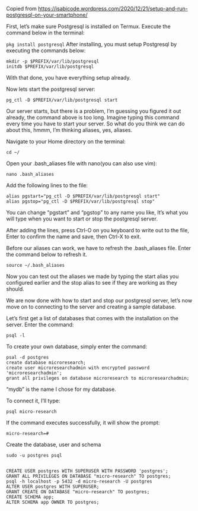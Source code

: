 Copied from https://isabicode.wordpress.com/2020/12/21/setup-and-run-postgresql-on-your-smartphone/

First, let’s make sure Postgresql is installed on Termux. Execute the command below in the terminal:

```pkg install postgresql```
After installing, you must setup Postgresql by executing the commands below:

```
mkdir -p $PREFIX/var/lib/postgresql
initdb $PREFIX/var/lib/postgresql
```
With that done, you have everything setup already.

Now lets start the postgresql server:

```
pg_ctl -D $PREFIX/var/lib/postgresql start
```
Our server starts, but there is a problem, I’m guessing you figured it out already, the command above is too long. Imagine typing this command every time you have to start your server. So what do you think we can do about this, hmmm, I’m thinking aliases, yes, aliases.

Navigate to your Home directory on the terminal:

```
cd ~/
```
Open your .bash_aliases file with nano(you can also use vim):

```
nano .bash_aliases
```

Add the following lines to the file:

```
alias pgstart="pg_ctl -D $PREFIX/var/lib/postgresql start"
alias pgstop="pg_ctl -D $PREFIX/var/lib/postgresql stop"
```
You can change “pgstart” and “pgstop” to any name you like, It’s what you will type when you want to start or stop the postgresql server.

After adding the lines, press Ctrl-O on you keyboard to write out to the file, Enter to confirm the name and save, then Ctrl-X to exit.

Before our aliases can work, we have to refresh the .bash_aliases file. Enter the command below to refresh it.

```
source ~/.bash_aliases
```
Now you can test out the aliases we made by typing the start alias you configured earlier and the stop alias to see if they are working as they should.

We are now done with how to start and stop our postgresql server, let’s now move on to connecting to the server and creating a sample database.

Let’s first get a list of databases that comes with the installation on the server. Enter the command:

```
psql -l
```

To create your own database, simply enter the command:

```
psal -d postgres
create database microresearch;
create user microresearchadmin with encrypted password 'microresearchadmin';
grant all privileges on database microresearch to microresearchadmin;
```
“mydb” is the name I chose for my database.

To connect it, I’ll type:
```
psql micro-research
```
If the command executes successfully, it will show the prompt:

```
micro-research=#
```

Create the database, user and schema
```
sudo -u postgres psql


CREATE USER postgres WITH SUPERUSER WITH PASSWORD 'postgres';
GRANT ALL PRIVILEGES ON DATABASE "micro-research" TO postgres;
psql -h localhost -p 5432 -d micro-research -U postgres
ALTER USER postgres WITH SUPERUSER;
GRANT CREATE ON DATABASE "micro-research" TO postgres;
CREATE SCHEMA app;
ALTER SCHEMA app OWNER TO postgres;


```
